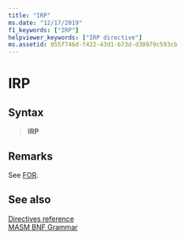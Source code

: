 ```yaml
---
title: "IRP"
ms.date: "12/17/2019"
f1_keywords: ["IRP"]
helpviewer_keywords: ["IRP directive"]
ms.assetid: 055f746d-f422-43d1-b73d-d38979c593cb
---
```

# IRP

## Syntax

> **IRP**

## Remarks

See [FOR](for-masm.md).

## See also

[Directives reference](directives-reference.md)\
[MASM BNF Grammar](masm-bnf-grammar.md)
